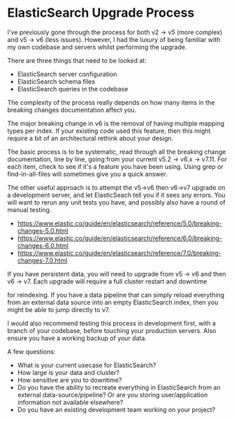 # ElasticSearch Upgrade Process

I've previously gone through the process for both v2 -> v5 (more complex) and v5 -> v6 (less issues). However, I had the luxury of being familiar with my own codebase and servers whilst performing the upgrade.

There are three things that need to be looked at:
- ElasticSearch server configuration
- ElasticSearch schema files
- ElasticSearch queries in the codebase

The complexity of the process really depends on how many items in the breaking changes documentation affect you.

The major breaking change in v6 is the removal of having multiple mapping types per index. If your existing code used this feature, then this might require a bit of an architectural rethink about your design.

The basic process is to be systematic, read through all the breaking change documentation, line by line, going from your current v5.2 -> v6.x -> v7.11. For each item, check to see if it's a feature you have been using. Using grep or find-in-all-files will sometimes give you a quick answer.

The other useful approach is to attempt the v5->v6 then v6->v7 upgrade on a development server, and let ElasticSeach tell you if it sees any errors. You will want to rerun any unit tests you have, and possibly also have a round of manual testing.

- https://www.elastic.co/guide/en/elasticsearch/reference/5.0/breaking-changes-5.0.html
- https://www.elastic.co/guide/en/elasticsearch/reference/6.0/breaking-changes-6.0.html
- https://www.elastic.co/guide/en/elasticsearch/reference/7.0/breaking-changes-7.0.html

If you have persistent data, you will need to upgrade from v5 -> v6 and then v6 -> v7. Each upgrade will require a full cluster restart and downtime

for reindexing. If you have a data pipeline that can simply reload everything from an external data source into an empty ElasticSearch index, then you might be able to jump directly to v7.

I would also recommend testing this process in development first, with a branch of your codebase, before touching your production servers. Also ensure you have a working backup of your data.

A few questions:
- What is your current usecase for ElasticSearch?
- How large is your data and cluster?
- How sensitive are you to downtime?
- Do you have the ability to recreate everything in ElasticSearch from an external data-source/pipeline? Or are you storing user/application information not available elsewhere?
- Do you have an existing development team working on your project?
